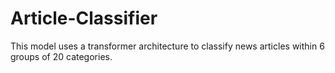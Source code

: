 # Article-Classifier
This model uses a transformer architecture to classify news articles within 6 groups of 20 categories.
